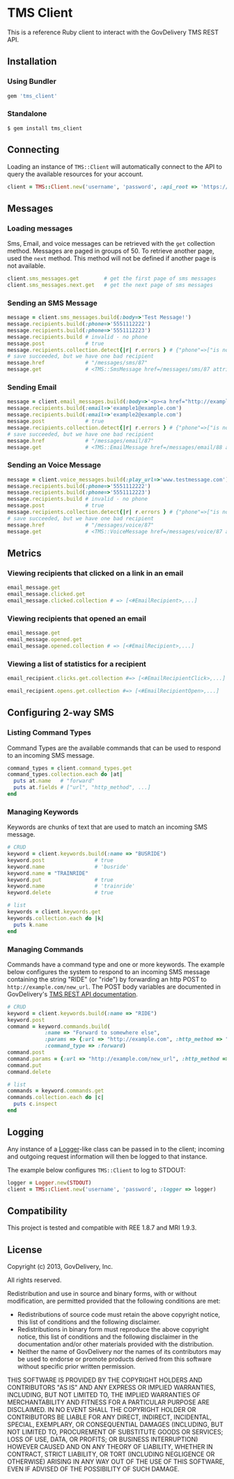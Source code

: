 TMS Client 
===========
This is a reference Ruby client to interact with the GovDelivery TMS REST API.

Installation
------------
### Using Bundler
``` ruby
gem 'tms_client'
```

### Standalone
```
$ gem install tms_client
```


Connecting
----------
Loading an instance of `TMS::Client` will automatically connect to the API to query the available resources for your account.

``` ruby
client = TMS::Client.new('username', 'password', :api_root => 'https://stage-tms.govdelivery.com')
```

Messages
--------

### Loading messages
Sms, Email, and voice messages can be retrieved with the `get` collection method.  Messages are paged in groups of 50.  To retrieve another page, used the `next` method.  This method will not be defined if another page is not available.

``` ruby
client.sms_messages.get        # get the first page of sms messages
client.sms_messages.next.get   # get the next page of sms messages
```


### Sending an SMS Message

``` ruby
message = client.sms_messages.build(:body=>'Test Message!')
message.recipients.build(:phone=>'5551112222')
message.recipients.build(:phone=>'5551112223')
message.recipients.build # invalid - no phone
message.post             # true
message.recipients.collection.detect{|r| r.errors } # {"phone"=>["is not a number"]}
# save succeeded, but we have one bad recipient
message.href             # "/messages/sms/87"
message.get              # <TMS::SmsMessage href=/messages/sms/87 attributes={...}>
```

### Sending Email
``` ruby
message = client.email_messages.build(:body=>'<p><a href="http://example.com">Visit here</a>', :subject => 'Hey')
message.recipients.build(:email=>'example1@example.com')
message.recipients.build(:email=>'example2@example.com')
message.post             # true
message.recipients.collection.detect{|r| r.errors } # {"phone"=>["is not a number"]}
# save succeeded, but we have one bad recipient
message.href             # "/messages/email/87"
message.get              # <TMS::EmailMessage href=/messages/email/88 attributes={...}>
```

### Sending an Voice Message

``` ruby
message = client.voice_messages.build(:play_url=>'www.testmessage.com')
message.recipients.build(:phone=>'5551112222')
message.recipients.build(:phone=>'5551112223')
message.recipients.build # invalid - no phone
message.post             # true
message.recipients.collection.detect{|r| r.errors } # {"phone"=>["is not a number"]}
# save succeeded, but we have one bad recipient
message.href             # "/messages/voice/87"
message.get              # <TMS::VoiceMessage href=/messages/voice/87 attributes={...}>
```

Metrics
-------
### Viewing recipients that clicked on a link in an email
```ruby
email_message.get
email_message.clicked.get
email_message.clicked.collection # => [<#EmailRecipient>,...]
```

### Viewing recipients that opened an email
```ruby
email_message.get
email_message.opened.get
email_message.opened.collection # => [<#EmailRecipient>,...]
```

### Viewing a list of statistics for a recipient
```ruby
email_recipient.clicks.get.collection #=> [<#EmailRecipientClick>,...]

email_recipient.opens.get.collection #=> [<#EmailRecipientOpen>,...]
```

Configuring 2-way SMS
---------------------

### Listing Command Types
Command Types are the available commands that can be used to respond to an incoming SMS message.  

``` ruby 
command_types = client.command_types.get
command_types.collection.each do |at|
  puts at.name   # "forward"
  puts at.fields # ["url", "http_method", ...]
end
````

### Managing Keywords
Keywords are chunks of text that are used to match an incoming SMS message. 

``` ruby 
# CRUD
keyword = client.keywords.build(:name => "BUSRIDE")
keyword.post                # true
keyword.name                # 'busride'
keyword.name = "TRAINRIDE"
keyword.put                 # true
keyword.name                # 'trainride'
keyword.delete              # true

# list
keywords = client.keywords.get
keywords.collection.each do |k|
  puts k.name
end
```

### Managing Commands
Commands have a command type and one or more keywords.  The example below configures the system to respond to an incoming SMS message containing the string "RIDE" (or "ride") by forwarding an http POST to `http://example.com/new_url`.  The POST body variables are documented in GovDelivery's [TMS REST API documentation](https://govdelivery.atlassian.net/wiki/display/PM/TMS+Customer+API+Documentation#TMSCustomerAPIDocumentation-Configuring2-waySMS "GovDelivery TMS REST API").

```ruby
# CRUD
keyword = client.keywords.build(:name => "RIDE")
keyword.post
command = keyword.commands.build(
            :name => "Forward to somewhere else", 
            :params => {:url => "http://example.com", :http_method => "get"}, 
            :command_type => :forward)
command.post
command.params = {:url => "http://example.com/new_url", :http_method => "post"}
command.put
command.delete

# list
commands = keyword.commands.get
commands.collection.each do |c|
  puts c.inspect
end
```


Logging
-------

Any instance of a [Logger](http://www.ruby-doc.org/stdlib-1.9.3/libdoc/logger/rdoc/Logger.html "Ruby Logger")-like class can be passed in to the client; incoming and outgoing request information will then be logged to that instance. 

The example below configures `TMS::Client` to log to STDOUT:

``` ruby
logger = Logger.new(STDOUT)
client = TMS::Client.new('username', 'password', :logger => logger)

```

Compatibility
-------------
This project is tested and compatible with REE 1.8.7 and MRI 1.9.3.  

License
-------
Copyright (c) 2013, GovDelivery, Inc.

All rights reserved.

Redistribution and use in source and binary forms, with or without modification, are permitted provided that the following conditions are met:
* Redistributions of source code must retain the above copyright notice, this list of conditions and the following disclaimer.
* Redistributions in binary form must reproduce the above copyright notice, this list of conditions and the following disclaimer in the documentation and/or other materials provided with the distribution.
* Neither the name of GovDelivery nor the names of its contributors may be used to endorse or promote products derived from this software without specific prior written permission.

THIS SOFTWARE IS PROVIDED BY THE COPYRIGHT HOLDERS AND CONTRIBUTORS "AS IS" AND ANY EXPRESS OR IMPLIED WARRANTIES, INCLUDING, BUT NOT LIMITED TO, THE IMPLIED WARRANTIES OF MERCHANTABILITY AND FITNESS FOR A PARTICULAR PURPOSE ARE DISCLAIMED. IN NO EVENT SHALL THE COPYRIGHT HOLDER OR CONTRIBUTORS BE LIABLE FOR ANY DIRECT, INDIRECT, INCIDENTAL, SPECIAL, EXEMPLARY, OR CONSEQUENTIAL DAMAGES (INCLUDING, BUT NOT LIMITED TO, PROCUREMENT OF SUBSTITUTE GOODS OR SERVICES; LOSS OF USE, DATA, OR PROFITS; OR BUSINESS INTERRUPTION) HOWEVER CAUSED AND ON ANY THEORY OF LIABILITY, WHETHER IN CONTRACT, STRICT LIABILITY, OR TORT (INCLUDING NEGLIGENCE OR OTHERWISE) ARISING IN ANY WAY OUT OF THE USE OF THIS SOFTWARE, EVEN IF ADVISED OF THE POSSIBILITY OF SUCH DAMAGE.
